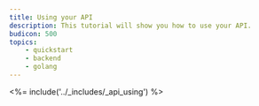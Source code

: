 ```yaml
---
title: Using your API
description: This tutorial will show you how to use your API.
budicon: 500
topics:
    - quickstart
    - backend
    - golang
---
```


<%= include('../_includes/_api_using') %>
